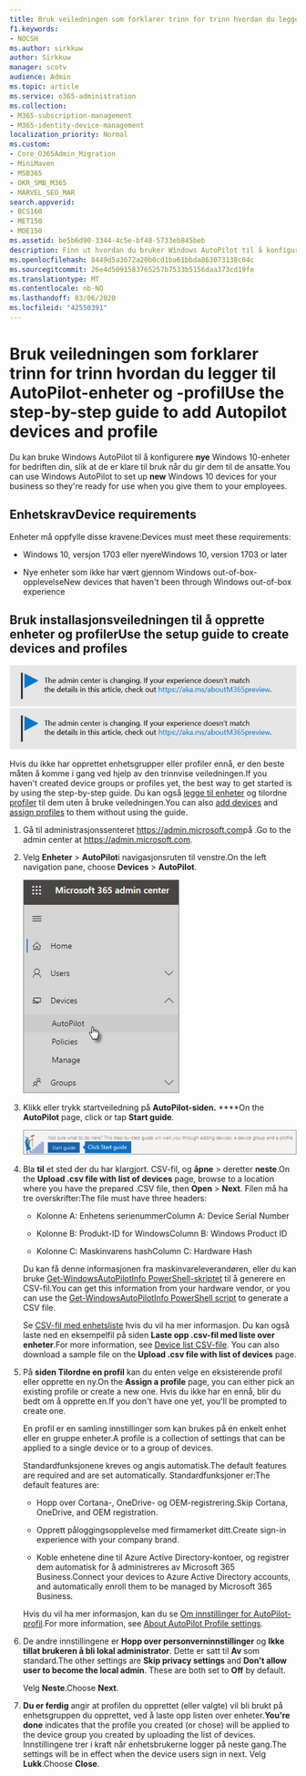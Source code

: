 ```yaml
---
title: Bruk veiledningen som forklarer trinn for trinn hvordan du legger til AutoPilot-enheter og -profil
f1.keywords:
- NOCSH
ms.author: sirkkuw
author: Sirkkuw
manager: scotv
audience: Admin
ms.topic: article
ms.service: o365-administration
ms.collection:
- M365-subscription-management
- M365-identity-device-management
localization_priority: Normal
ms.custom:
- Core_O365Admin_Migration
- MiniMaven
- MSB365
- OKR_SMB_M365
- MARVEL_SEO_MAR
search.appverid:
- BCS160
- MET150
- MOE150
ms.assetid: be5b6d90-3344-4c5e-bf40-5733eb845beb
description: Finn ut hvordan du bruker Windows AutoPilot til å konfigurere nye Windows 10-enheter for bedriften din, slik at de er klare for ansattbruk.
ms.openlocfilehash: 8449d5a3672a20b0cd1ba61bbda863073138c04c
ms.sourcegitcommit: 26e4d5091583765257b7533b5156daa373cd19fe
ms.translationtype: MT
ms.contentlocale: nb-NO
ms.lasthandoff: 03/06/2020
ms.locfileid: "42550391"
---
```

# <a name="use-the-step-by-step-guide-to-add-autopilot-devices-and-profile"></a><span data-ttu-id="7a2ce-103">Bruk veiledningen som forklarer trinn for trinn hvordan du legger til AutoPilot-enheter og -profil</span><span class="sxs-lookup"><span data-stu-id="7a2ce-103">Use the step-by-step guide to add Autopilot devices and profile</span></span>

<span data-ttu-id="7a2ce-104">Du kan bruke Windows AutoPilot til å konfigurere **nye** Windows 10-enheter for bedriften din, slik at de er klare til bruk når du gir dem til de ansatte.</span><span class="sxs-lookup"><span data-stu-id="7a2ce-104">You can use Windows AutoPilot to set up **new** Windows 10 devices for your business so they're ready for use when you give them to your employees.</span></span>
  
## <a name="device-requirements"></a><span data-ttu-id="7a2ce-105">Enhetskrav</span><span class="sxs-lookup"><span data-stu-id="7a2ce-105">Device requirements</span></span>

<span data-ttu-id="7a2ce-106">Enheter må oppfylle disse kravene:</span><span class="sxs-lookup"><span data-stu-id="7a2ce-106">Devices must meet these requirements:</span></span>
  
- <span data-ttu-id="7a2ce-107">Windows 10, versjon 1703 eller nyere</span><span class="sxs-lookup"><span data-stu-id="7a2ce-107">Windows 10, version 1703 or later</span></span>
    
- <span data-ttu-id="7a2ce-108">Nye enheter som ikke har vært gjennom Windows out-of-box-opplevelse</span><span class="sxs-lookup"><span data-stu-id="7a2ce-108">New devices that haven't been through Windows out-of-box experience</span></span>
    
## <a name="use-the-setup-guide-to-create-devices-and-profiles"></a><span data-ttu-id="7a2ce-109">Bruk installasjonsveiledningen til å opprette enheter og profiler</span><span class="sxs-lookup"><span data-stu-id="7a2ce-109">Use the setup guide to create devices and profiles</span></span>

<span data-ttu-id="7a2ce-110">[![Etikett for å gi deg beskjed om at administrasjonssenteret endres. Du finner mer informasjon på aka.ms/aboutM365preview.](../media/m365admincenterchanging.png)](https://docs.microsoft.com/office365/admin/microsoft-365-admin-center-preview)</span><span class="sxs-lookup"><span data-stu-id="7a2ce-110">[![Label to let you know the admin center is changing and you can find more details at aka.ms/aboutM365preview.](../media/m365admincenterchanging.png)](https://docs.microsoft.com/office365/admin/microsoft-365-admin-center-preview)</span></span>

<span data-ttu-id="7a2ce-111">Hvis du ikke har opprettet enhetsgrupper eller profiler ennå, er den beste måten å komme i gang ved hjelp av den trinnvise veiledningen.</span><span class="sxs-lookup"><span data-stu-id="7a2ce-111">If you haven't created device groups or profiles yet, the best way to get started is by using the step-by-step guide.</span></span> <span data-ttu-id="7a2ce-112">Du kan også [legge til enheter](create-and-edit-autopilot-devices.md) og tilordne [profiler](create-and-edit-autopilot-profiles.md) til dem uten å bruke veiledningen.</span><span class="sxs-lookup"><span data-stu-id="7a2ce-112">You can also [add devices](create-and-edit-autopilot-devices.md) and [assign profiles](create-and-edit-autopilot-profiles.md) to them without using the guide.</span></span> 
  
1. <span data-ttu-id="7a2ce-113">Gå til administrasjonssenteret <a href="https://go.microsoft.com/fwlink/p/?linkid=837890" target="_blank">https://admin.microsoft.com</a>på .</span><span class="sxs-lookup"><span data-stu-id="7a2ce-113">Go to the admin center at <a href="https://go.microsoft.com/fwlink/p/?linkid=837890" target="_blank">https://admin.microsoft.com</a>.</span></span>

2. <span data-ttu-id="7a2ce-114">Velg **Enheter** \> **AutoPilot**i navigasjonsruten til venstre.</span><span class="sxs-lookup"><span data-stu-id="7a2ce-114">On the left navigation pane, choose **Devices** \> **AutoPilot**.</span></span>

    ![Velg enheter i administrasjonssenteret og deretter AutoPilot.](../media/AutoPilot.png)
  
2. <span data-ttu-id="7a2ce-116">Klikk eller trykk startveiledning på **AutoPilot-siden.** \*\*\*\*</span><span class="sxs-lookup"><span data-stu-id="7a2ce-116">On the **AutoPilot** page, click or tap **Start guide**.</span></span>
    
    ![Click Start guide for step-by-step instructions for Autopilot.](../media/31662655-d1e6-437d-87ea-c0dec5da56f7.png)
  
3. <span data-ttu-id="7a2ce-118">Bla **til** et sted der du har klargjort. CSV-fil, og **åpne** \> deretter **neste**.</span><span class="sxs-lookup"><span data-stu-id="7a2ce-118">On the **Upload .csv file with list of devices** page, browse to a location where you have the prepared .CSV file, then **Open** \> **Next**.</span></span> <span data-ttu-id="7a2ce-119">Filen må ha tre overskrifter:</span><span class="sxs-lookup"><span data-stu-id="7a2ce-119">The file must have three headers:</span></span>
    
    - <span data-ttu-id="7a2ce-120">Kolonne A: Enhetens serienummer</span><span class="sxs-lookup"><span data-stu-id="7a2ce-120">Column A: Device Serial Number</span></span>
    
    - <span data-ttu-id="7a2ce-121">Kolonne B: Produkt-ID for Windows</span><span class="sxs-lookup"><span data-stu-id="7a2ce-121">Column B: Windows Product ID</span></span>
    
    - <span data-ttu-id="7a2ce-122">Kolonne C: Maskinvarens hash</span><span class="sxs-lookup"><span data-stu-id="7a2ce-122">Column C: Hardware Hash</span></span>
    
    <span data-ttu-id="7a2ce-123">Du kan få denne informasjonen fra maskinvareleverandøren, eller du kan bruke [Get-WindowsAutoPilotInfo PowerShell-skriptet](https://www.powershellgallery.com/packages/Get-WindowsAutoPilotInfo) til å generere en CSV-fil.</span><span class="sxs-lookup"><span data-stu-id="7a2ce-123">You can get this information from your hardware vendor, or you can use the [Get-WindowsAutoPilotInfo PowerShell script](https://www.powershellgallery.com/packages/Get-WindowsAutoPilotInfo) to generate a CSV file.</span></span> 
    
    <span data-ttu-id="7a2ce-p103">Se [CSV-fil med enhetsliste](https://support.office.com/article/932e3676-2491-49f0-9177-d893d2f5276e) hvis du vil ha mer informasjon. Du kan også laste ned en eksempelfil på siden **Laste opp .csv-fil med liste over enheter**.</span><span class="sxs-lookup"><span data-stu-id="7a2ce-p103">For more information, see [Device list CSV-file](https://support.office.com/article/932e3676-2491-49f0-9177-d893d2f5276e). You can also download a sample file on the **Upload .csv file with list of devices** page.</span></span> 
    
4. <span data-ttu-id="7a2ce-126">På **siden Tilordne en profil** kan du enten velge en eksisterende profil eller opprette en ny.</span><span class="sxs-lookup"><span data-stu-id="7a2ce-126">On the **Assign a profile** page, you can either pick an existing profile or create a new one.</span></span> <span data-ttu-id="7a2ce-127">Hvis du ikke har en ennå, blir du bedt om å opprette en.</span><span class="sxs-lookup"><span data-stu-id="7a2ce-127">If you don't have one yet, you'll be prompted to create one.</span></span> 
    
    <span data-ttu-id="7a2ce-128">En profil er en samling innstillinger som kan brukes på én enkelt enhet eller en gruppe enheter.</span><span class="sxs-lookup"><span data-stu-id="7a2ce-128">A profile is a collection of settings that can be applied to a single device or to a group of devices.</span></span>
    
    <span data-ttu-id="7a2ce-129">Standardfunksjonene kreves og angis automatisk.</span><span class="sxs-lookup"><span data-stu-id="7a2ce-129">The default features are required and are set automatically.</span></span> <span data-ttu-id="7a2ce-130">Standardfunksjoner er:</span><span class="sxs-lookup"><span data-stu-id="7a2ce-130">The default features are:</span></span>
    
    - <span data-ttu-id="7a2ce-131">Hopp over Cortana-, OneDrive- og OEM-registrering.</span><span class="sxs-lookup"><span data-stu-id="7a2ce-131">Skip Cortana, OneDrive, and OEM registration.</span></span>
    
    - <span data-ttu-id="7a2ce-132">Opprett påloggingsopplevelse med firmamerket ditt.</span><span class="sxs-lookup"><span data-stu-id="7a2ce-132">Create sign-in experience with your company brand.</span></span>
    
    - <span data-ttu-id="7a2ce-133">Koble enhetene dine til Azure Active Directory-kontoer, og registrer dem automatisk for å administreres av Microsoft 365 Business.</span><span class="sxs-lookup"><span data-stu-id="7a2ce-133">Connect your devices to Azure Active Directory accounts, and automatically enroll them to be managed by Microsoft 365 Business.</span></span>
    
    <span data-ttu-id="7a2ce-134">Hvis du vil ha mer informasjon, kan du se [Om innstillinger for AutoPilot-profil](autopilot-profile-settings.md).</span><span class="sxs-lookup"><span data-stu-id="7a2ce-134">For more information, see [About AutoPilot Profile settings](autopilot-profile-settings.md).</span></span> 
    
5. <span data-ttu-id="7a2ce-135">De andre innstillingene er **Hopp over personverninnstillinger** og **Ikke tillat brukeren å bli lokal administrator**. Dette er satt til **Av** som standard.</span><span class="sxs-lookup"><span data-stu-id="7a2ce-135">The other settings are **Skip privacy settings** and **Don't allow user to become the local admin**. These are both set to **Off** by default.</span></span> 
    
    <span data-ttu-id="7a2ce-136">Velg **Neste**.</span><span class="sxs-lookup"><span data-stu-id="7a2ce-136">Choose **Next**.</span></span>
    
6. <span data-ttu-id="7a2ce-137">**Du er ferdig** angir at profilen du opprettet (eller valgte) vil bli brukt på enhetsgruppen du opprettet, ved å laste opp listen over enheter.</span><span class="sxs-lookup"><span data-stu-id="7a2ce-137">**You're done** indicates that the profile you created (or chose) will be applied to the device group you created by uploading the list of devices.</span></span> <span data-ttu-id="7a2ce-138">Innstillingene trer i kraft når enhetsbrukerne logger på neste gang.</span><span class="sxs-lookup"><span data-stu-id="7a2ce-138">The settings will be in effect when the device users sign in next.</span></span> <span data-ttu-id="7a2ce-139">Velg **Lukk**.</span><span class="sxs-lookup"><span data-stu-id="7a2ce-139">Choose **Close**.</span></span>
    
